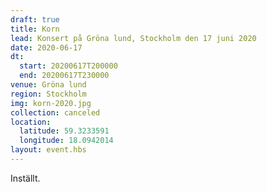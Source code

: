 ```yaml
---
draft: true
title: Korn
lead: Konsert på Gröna lund, Stockholm den 17 juni 2020
date: 2020-06-17
dt:
  start: 20200617T200000
  end: 20200617T230000
venue: Gröna lund
region: Stockholm
img: korn-2020.jpg
collection: canceled
location:
  latitude: 59.3233591
  longitude: 18.0942014
layout: event.hbs
---
```

Inställt.